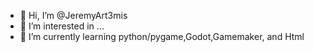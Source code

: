 - 👋 Hi, I’m @JeremyArt3mis
- 👀 I’m interested in ...
- 🌱 I’m currently learning python/pygame,Godot,Gamemaker, and Html


<!---
JeremyArt3mis/JeremyArt3mis is a ✨ special ✨ repository because its `README.md` (this file) appears on your GitHub profile.
You can click the Preview link to take a look at your changes.
--->
